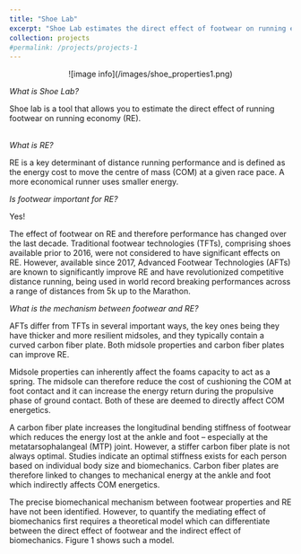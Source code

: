 ```yaml
---
title: "Shoe Lab"
excerpt: "Shoe Lab estimates the direct effect of footwear on running economy <br/><img src='/images/500x300.png'>"
collection: projects
#permalink: /projects/projects-1
---
```



<p align="center">![image info](/images/shoe_properties1.png)  </p>

*What is Shoe Lab?*  

Shoe lab is a tool that allows you to estimate the direct effect of running footwear on running economy (RE).  
<br>

*What is RE?*  

RE is a key determinant of distance running performance and is defined as the energy cost to move the centre of mass (COM) at a given race pace. A more economical runner uses smaller energy.  


*Is footwear important for RE?*  


Yes!  


The effect of footwear on RE and therefore performance has changed over the last decade. Traditional footwear technologies (TFTs), comprising shoes available prior to 2016, were not considered to have significant effects on RE. However, available since 2017, Advanced Footwear Technologies (AFTs) are known to significantly improve RE and have revolutionized competitive distance running, being used in world record breaking performances across a range of distances from 5k up to the Marathon.  


*What is the mechanism between footwear and RE?*  


AFTs differ from TFTs in several important ways, the key ones being they have thicker and more resilient midsoles, and they typically contain a curved carbon fiber plate. Both midsole properties and carbon fiber plates can improve RE.  


Midsole properties can inherently affect the foams capacity to act as a spring. The midsole can therefore reduce the cost of cushioning the COM at foot contact and it can increase the energy return during the propulsive phase of ground contact. Both of these are deemed to directly affect COM energetics.  


A carbon fiber plate increases the longitudinal bending stiffness of footwear which reduces the energy lost at the ankle and foot – especially at the metatarsophalangeal (MTP) joint. However, a stiffer carbon fiber plate is not always optimal. Studies indicate an optimal stiffness exists for each person based on individual body size and biomechanics. Carbon fiber plates are therefore linked to changes to mechanical energy at the ankle and foot which indirectly affects COM energetics.  


The precise biomechanical mechanism between footwear properties and RE have not been identified. However, to quantify the mediating effect of biomechanics first requires a theoretical model which can differentiate between the direct effect of footwear and the indirect effect of biomechanics. Figure 1 shows such a model.  
